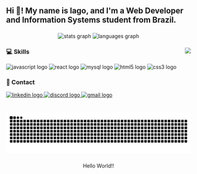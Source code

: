 <h2 align="left">Hi 👋! My name is Iago, and I'm a Web Developer and Information Systems student from Brazil.</h2>

###

<div align="center">
  <img src="https://github-readme-stats.vercel.app/api?username=iagoiagodev&hide_title=false&hide_rank=false&show_icons=true&include_all_commits=true&count_private=true&disable_animations=false&theme=dracula&locale=en&hide_border=false" height="150" alt="stats graph"  />
  <img src="https://github-readme-stats.vercel.app/api/top-langs?username=iagoiagodev&locale=en&hide_title=false&layout=compact&card_width=320&langs_count=5&theme=dracula&hide_border=false" height="150" alt="languages graph"  />
</div>

###

<img align="right" height="150" src="https://i.pinimg.com/originals/d3/4f/8b/d34f8bc75c2860fc863f896e883e13e8.gif"  />

###

<h3>💻 Skills</h3>
<div align="left">
  <img src="https://img.shields.io/badge/javascript-%23323330.svg?style=for-the-badge&logo=javascript&logoColor=%23F7DF1E" height="30" alt="javascript logo"/>
  <img src="https://img.shields.io/badge/react-%2320232a.svg?style=for-the-badge&logo=react&logoColor=%2361DAFB" height="30" alt="react logo"/>
  <img src="https://img.shields.io/badge/mysql-4479A1.svg?style=for-the-badge&logo=mysql&logoColor=white" height="30" alt="mysql logo"/>
  <img src="https://img.shields.io/badge/html5-%23E34F26.svg?style=for-the-badge&logo=html5&logoColor=white" height="30" alt="html5 logo"/>
  <img src="https://img.shields.io/badge/css3-%231572B6.svg?style=for-the-badge&logo=css3&logoColor=white" height="30" alt="css3 logo"/>
</div>

###

<h3>📱 Contact</h3>

<div align="left">
  <a href="https://www.linkedin.com/in/iago-laferl-3726b1237/" target="_blank">
    <img src="https://img.shields.io/static/v1?message=Iago%20Laferl&logo=linkedin&label=LinkedIn&color=202225&logoColor=white&labelColor=0077B5&style=for-the-badge" height="35" alt="linkedin logo"  />
  </a>
  <a href="https://discord.gg/xKSGnyd4" target="_blank">
    <img src="https://img.shields.io/static/v1?message=iagoiago&logo=discord&label=Discord:&color=202225&logoColor=white&labelColor=7289DA&style=for-the-badge" height="35" alt="discord logo"  />
  </a>
  <a href="iagolaferl1401@gmail.com" target="_blank">
    <img src="https://img.shields.io/static/v1?message=iagolaferl1401@gmail.com&logo=gmail&label=Gmail:&color=202225&logoColor=white&labelColor=D14836&style=for-the-badge" height="35" alt="gmail logo"  />
  </a>
</div>

###

<br clear="both">

<img src="https://raw.githubusercontent.com/iagoiagodev/iagoiagodev/output/snake.svg" alt="Snake animation" />

###

<p align="center">Hello World!!</p>

###
